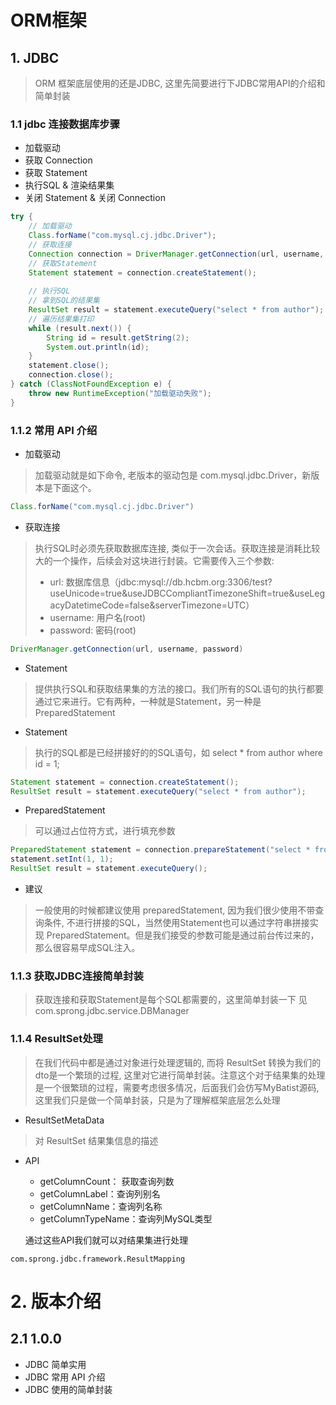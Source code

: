 # ORM框架

## 1. JDBC

> ORM 框架底层使用的还是JDBC, 这里先简要进行下JDBC常用API的介绍和简单封装

### 1.1 jdbc 连接数据库步骤

- 加载驱动
- 获取 Connection
- 获取 Statement 
- 执行SQL & 渲染结果集
- 关闭 Statement & 关闭 Connection

```java
try {
    // 加载驱动
    Class.forName("com.mysql.cj.jdbc.Driver");
    // 获取连接
    Connection connection = DriverManager.getConnection(url, username, password);
    // 获取Statement
    Statement statement = connection.createStatement();
    
    // 执行SQL
    // 拿到SQL的结果集
    ResultSet result = statement.executeQuery("select * from author");
    // 遍历结果集打印
    while (result.next()) {
        String id = result.getString(2);
        System.out.println(id);
    }
    statement.close();
    connection.close();
} catch (ClassNotFoundException e) {
    throw new RuntimeException("加载驱动失败");
}
```

### 1.1.2 常用 API 介绍

- 加载驱动

> 加载驱动就是如下命令, 老版本的驱动包是 com.mysql.jdbc.Driver，新版本是下面这个。

```java
Class.forName("com.mysql.cj.jdbc.Driver")
```

- 获取连接

> 执行SQL时必须先获取数据库连接, 类似于一次会话。获取连接是消耗比较大的一个操作，后续会对这块进行封装。它需要传入三个参数:
>
> - url: 数据库信息（jdbc:mysql://db.hcbm.org:3306/test?useUnicode=true&useJDBCCompliantTimezoneShift=true&useLegacyDatetimeCode=false&serverTimezone=UTC）
> - username: 用户名(root)
> - password: 密码(root)

```java
DriverManager.getConnection(url, username, password)
```

- Statement

> 提供执行SQL和获取结果集的方法的接口。我们所有的SQL语句的执行都要通过它来进行。它有两种，一种就是Statement，另一种是 PreparedStatement

- Statement

> 执行的SQL都是已经拼接好的的SQL语句，如 select * from author where id = 1;

```java
Statement statement = connection.createStatement();
ResultSet result = statement.executeQuery("select * from author");
```

- PreparedStatement

> 可以通过占位符方式，进行填充参数

```java
PreparedStatement statement = connection.prepareStatement("select * from author where id = ?");
statement.setInt(1, 1);
ResultSet result = statement.executeQuery();
```

- 建议

> 一般使用的时候都建议使用 preparedStatement, 因为我们很少使用不带查询条件, 不进行拼接的SQL，当然使用Statement也可以通过字符串拼接实现 PreparedStatement。但是我们接受的参数可能是通过前台传过来的，那么很容易早成SQL注入。

### 1.1.3 获取JDBC连接简单封装

> 获取连接和获取Statement是每个SQL都需要的，这里简单封装一下
> 见 com.sprong.jdbc.service.DBManager

### 1.1.4 ResultSet处理

> 在我们代码中都是通过对象进行处理逻辑的, 而将 ResultSet 转换为我们的dto是一个繁琐的过程, 这里对它进行简单封装。注意这个对于结果集的处理是一个很繁琐的过程，需要考虑很多情况，后面我们会仿写MyBatist源码, 这里我们只是做一个简单封装，只是为了理解框架底层怎么处理

- ResultSetMetaData

> 对 ResultSet 结果集信息的描述

- API

  - getColumnCount： 获取查询列数
  - getColumnLabel：查询列别名
  - getColumnName：查询列名称
  - getColumnTypeName：查询列MySQL类型

  通过这些API我们就可以对结果集进行处理

`com.sprong.jdbc.framework.ResultMapping`

# 2. 版本介绍
## 2.1 1.0.0
- JDBC 简单实用
- JDBC 常用 API 介绍
- JDBC 使用的简单封装 
